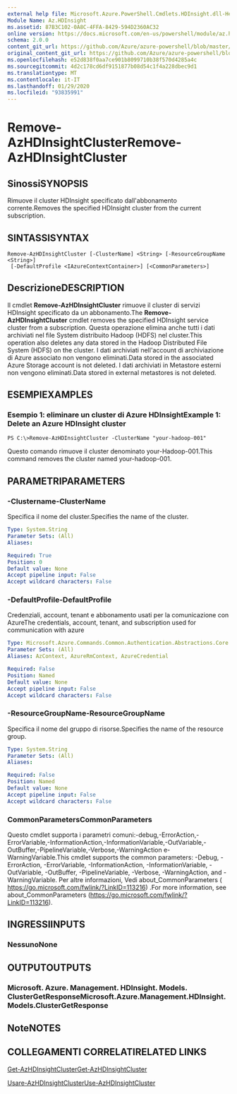 ```yaml
---
external help file: Microsoft.Azure.PowerShell.Cmdlets.HDInsight.dll-Help.xml
Module Name: Az.HDInsight
ms.assetid: 87B3C102-0A8C-4FFA-8429-594D2360AC32
online version: https://docs.microsoft.com/en-us/powershell/module/az.hdinsight/remove-azhdinsightcluster
schema: 2.0.0
content_git_url: https://github.com/Azure/azure-powershell/blob/master/src/HDInsight/HDInsight/help/Remove-AzHDInsightCluster.md
original_content_git_url: https://github.com/Azure/azure-powershell/blob/master/src/HDInsight/HDInsight/help/Remove-AzHDInsightCluster.md
ms.openlocfilehash: e52d838f0aa7ce901b8099710b38f570d4285a4c
ms.sourcegitcommit: 4d2c178cd6df9151877b08d54c1f4a228dbec9d1
ms.translationtype: MT
ms.contentlocale: it-IT
ms.lasthandoff: 01/29/2020
ms.locfileid: "93835991"
---
```

# <span data-ttu-id="ac51d-101">Remove-AzHDInsightCluster</span><span class="sxs-lookup"><span data-stu-id="ac51d-101">Remove-AzHDInsightCluster</span></span>

## <span data-ttu-id="ac51d-102">Sinossi</span><span class="sxs-lookup"><span data-stu-id="ac51d-102">SYNOPSIS</span></span>
<span data-ttu-id="ac51d-103">Rimuove il cluster HDInsight specificato dall'abbonamento corrente.</span><span class="sxs-lookup"><span data-stu-id="ac51d-103">Removes the specified HDInsight cluster from the current subscription.</span></span>

## <span data-ttu-id="ac51d-104">SINTASSI</span><span class="sxs-lookup"><span data-stu-id="ac51d-104">SYNTAX</span></span>

```
Remove-AzHDInsightCluster [-ClusterName] <String> [-ResourceGroupName <String>]
 [-DefaultProfile <IAzureContextContainer>] [<CommonParameters>]
```

## <span data-ttu-id="ac51d-105">Descrizione</span><span class="sxs-lookup"><span data-stu-id="ac51d-105">DESCRIPTION</span></span>
<span data-ttu-id="ac51d-106">Il cmdlet **Remove-AzHDInsightCluster** rimuove il cluster di servizi HDInsight specificato da un abbonamento.</span><span class="sxs-lookup"><span data-stu-id="ac51d-106">The **Remove-AzHDInsightCluster** cmdlet removes the specified HDInsight service cluster from a subscription.</span></span>
<span data-ttu-id="ac51d-107">Questa operazione elimina anche tutti i dati archiviati nel file System distribuito Hadoop (HDFS) nel cluster.</span><span class="sxs-lookup"><span data-stu-id="ac51d-107">This operation also deletes any data stored in the Hadoop Distributed File System (HDFS) on the cluster.</span></span>
<span data-ttu-id="ac51d-108">I dati archiviati nell'account di archiviazione di Azure associato non vengono eliminati.</span><span class="sxs-lookup"><span data-stu-id="ac51d-108">Data stored in the associated Azure Storage account is not deleted.</span></span>
<span data-ttu-id="ac51d-109">I dati archiviati in Metastore esterni non vengono eliminati.</span><span class="sxs-lookup"><span data-stu-id="ac51d-109">Data stored in external metastores is not deleted.</span></span>

## <span data-ttu-id="ac51d-110">ESEMPI</span><span class="sxs-lookup"><span data-stu-id="ac51d-110">EXAMPLES</span></span>

### <span data-ttu-id="ac51d-111">Esempio 1: eliminare un cluster di Azure HDInsight</span><span class="sxs-lookup"><span data-stu-id="ac51d-111">Example 1: Delete an Azure HDInsight cluster</span></span>
```
PS C:\>Remove-AzHDInsightCluster -ClusterName "your-hadoop-001"
```

<span data-ttu-id="ac51d-112">Questo comando rimuove il cluster denominato your-Hadoop-001.</span><span class="sxs-lookup"><span data-stu-id="ac51d-112">This command removes the cluster named your-hadoop-001.</span></span>

## <span data-ttu-id="ac51d-113">PARAMETRI</span><span class="sxs-lookup"><span data-stu-id="ac51d-113">PARAMETERS</span></span>

### <span data-ttu-id="ac51d-114">-Clustername</span><span class="sxs-lookup"><span data-stu-id="ac51d-114">-ClusterName</span></span>
<span data-ttu-id="ac51d-115">Specifica il nome del cluster.</span><span class="sxs-lookup"><span data-stu-id="ac51d-115">Specifies the name of the cluster.</span></span>

```yaml
Type: System.String
Parameter Sets: (All)
Aliases:

Required: True
Position: 0
Default value: None
Accept pipeline input: False
Accept wildcard characters: False
```

### <span data-ttu-id="ac51d-116">-DefaultProfile</span><span class="sxs-lookup"><span data-stu-id="ac51d-116">-DefaultProfile</span></span>
<span data-ttu-id="ac51d-117">Credenziali, account, tenant e abbonamento usati per la comunicazione con Azure</span><span class="sxs-lookup"><span data-stu-id="ac51d-117">The credentials, account, tenant, and subscription used for communication with azure</span></span>

```yaml
Type: Microsoft.Azure.Commands.Common.Authentication.Abstractions.Core.IAzureContextContainer
Parameter Sets: (All)
Aliases: AzContext, AzureRmContext, AzureCredential

Required: False
Position: Named
Default value: None
Accept pipeline input: False
Accept wildcard characters: False
```

### <span data-ttu-id="ac51d-118">-ResourceGroupName</span><span class="sxs-lookup"><span data-stu-id="ac51d-118">-ResourceGroupName</span></span>
<span data-ttu-id="ac51d-119">Specifica il nome del gruppo di risorse.</span><span class="sxs-lookup"><span data-stu-id="ac51d-119">Specifies the name of the resource group.</span></span>

```yaml
Type: System.String
Parameter Sets: (All)
Aliases:

Required: False
Position: Named
Default value: None
Accept pipeline input: False
Accept wildcard characters: False
```

### <span data-ttu-id="ac51d-120">CommonParameters</span><span class="sxs-lookup"><span data-stu-id="ac51d-120">CommonParameters</span></span>
<span data-ttu-id="ac51d-121">Questo cmdlet supporta i parametri comuni:-debug,-ErrorAction,-ErrorVariable,-InformationAction,-InformationVariable,-OutVariable,-OutBuffer,-PipelineVariable,-Verbose,-WarningAction e-WarningVariable.</span><span class="sxs-lookup"><span data-stu-id="ac51d-121">This cmdlet supports the common parameters: -Debug, -ErrorAction, -ErrorVariable, -InformationAction, -InformationVariable, -OutVariable, -OutBuffer, -PipelineVariable, -Verbose, -WarningAction, and -WarningVariable.</span></span> <span data-ttu-id="ac51d-122">Per altre informazioni, Vedi about_CommonParameters ( https://go.microsoft.com/fwlink/?LinkID=113216) .</span><span class="sxs-lookup"><span data-stu-id="ac51d-122">For more information, see about_CommonParameters (https://go.microsoft.com/fwlink/?LinkID=113216).</span></span>

## <span data-ttu-id="ac51d-123">INGRESSI</span><span class="sxs-lookup"><span data-stu-id="ac51d-123">INPUTS</span></span>

### <span data-ttu-id="ac51d-124">Nessuno</span><span class="sxs-lookup"><span data-stu-id="ac51d-124">None</span></span>

## <span data-ttu-id="ac51d-125">OUTPUT</span><span class="sxs-lookup"><span data-stu-id="ac51d-125">OUTPUTS</span></span>

### <span data-ttu-id="ac51d-126">Microsoft. Azure. Management. HDInsight. Models. ClusterGetResponse</span><span class="sxs-lookup"><span data-stu-id="ac51d-126">Microsoft.Azure.Management.HDInsight.Models.ClusterGetResponse</span></span>

## <span data-ttu-id="ac51d-127">Note</span><span class="sxs-lookup"><span data-stu-id="ac51d-127">NOTES</span></span>

## <span data-ttu-id="ac51d-128">COLLEGAMENTI CORRELATI</span><span class="sxs-lookup"><span data-stu-id="ac51d-128">RELATED LINKS</span></span>

[<span data-ttu-id="ac51d-129">Get-AzHDInsightCluster</span><span class="sxs-lookup"><span data-stu-id="ac51d-129">Get-AzHDInsightCluster</span></span>](./Get-AzHDInsightCluster.md)

[<span data-ttu-id="ac51d-130">Usare-AzHDInsightCluster</span><span class="sxs-lookup"><span data-stu-id="ac51d-130">Use-AzHDInsightCluster</span></span>](./Use-AzHDInsightCluster.md)


